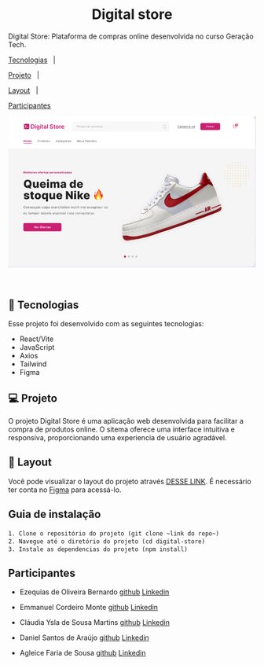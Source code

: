 <h1  align="center"> Digital store </h1>

<p  align="center">

Digital Store: Plataforma de compras online desenvolvida no curso Geração Tech.

</p>

<p  align="center">

<a  href="#-tecnologias">Tecnologias</a>&nbsp;&nbsp;&nbsp;|&nbsp;&nbsp;&nbsp;

<a  href="#-projeto">Projeto</a>&nbsp;&nbsp;&nbsp;|&nbsp;&nbsp;&nbsp;

<a  href="#-layout">Layout</a>&nbsp;&nbsp;&nbsp;|&nbsp;&nbsp;&nbsp;

<a  href="#participantes">Participantes</a>

</p>

<p  align="center">

<img  alt="Projeto"  src="./public/assets/capa-do-projeto.png">

</p>

<br>

## 🚀 Tecnologias

Esse projeto foi desenvolvido com as seguintes tecnologias:

- React/Vite
- JavaScript
- Axios
- Tailwind
- Figma

## 💻 Projeto

<p>O projeto Digital Store é uma aplicação web desenvolvida para facilitar a compra de produtos online. O sitema oferece uma interface intuitiva e responsiva, proporcionando uma experiencia de usuário agradável.</p>

## 🔖 Layout

Você pode visualizar o layout do projeto através [DESSE LINK](https://www.figma.com/design/cfb4F7ZXMFQmvmTn3PKI4z/DRIP-STORE---DIGITAL-COLLEGE?node-id=309-738). É necessário ter conta no [Figma](https://figma.com) para acessá-lo.

## Guia de instalação

    1. Clone o repositório do projeto (git clone ~link do repo~)
    2. Navegue até o diretório do projeto (cd digital-store)
    3. Instale as dependencias do projeto (npm install)

## Participantes

- Ezequias de Oliveira Bernardo [github](https://github.com/Ez3qu14s) [Linkedin](https://www.linkedin.com/in/ezequias-de-oliveira-bernardo-2b216420b?utm_source=share&utm_campaign=share_via&utm_content=profile&utm_medium=android_app)

- Emmanuel Cordeiro Monte [github](https://github.com/manuzx) [Linkedin](https://www.linkedin.com/in/emmanuel-cordeiro-653a132a7?utm_source=share&utm_campaign=share_via&utm_content=profile&utm_medium=android_app)

- Cláudia Ysla de Sousa Martins [github](https://github.com/yslamartins) [Linkedin](https://www.linkedin.com/in/ysla-martins-dev)

- Daniel Santos de Araújo [github](https://github.com/DanielSantosAraujo) [Linkedin](https://www.linkedin.com/in/daniel-santos-developer/)

- Agleice Faria de Sousa [github](https://github.com/agleicesousa) [Linkedin](https://www.linkedin.com/in/agleice-faria-de-sousa-47a6722a2/)
